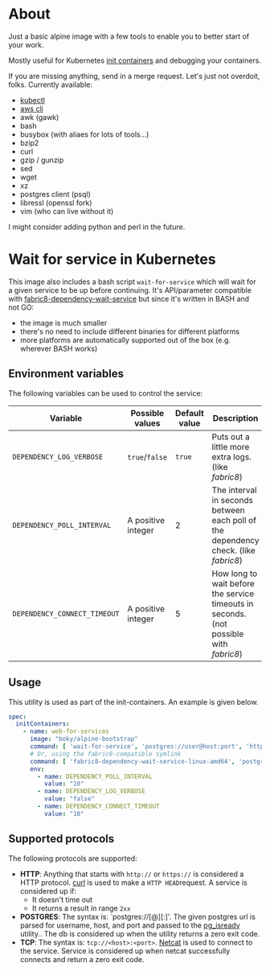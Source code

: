 # About

Just a basic alpine image with a few tools to enable you to better start of your work.

Mostly useful for Kubernetes [init containers](https://kubernetes.io/docs/concepts/workloads/pods/init-containers/)
and debugging your containers.

If you are missing anything, send in a merge request. Let's just not overdoit, folks.
Currently available:
- [kubectl](https://kubernetes.io/docs/tasks/tools/install-kubectl/)
- [aws cli](https://aws.amazon.com/cli/)
- awk (gawk)
- bash
- busybox (with aliaes for lots of tools...)
- bzip2
- curl
- gzip / gunzip
- sed
- wget
- xz
- postgres client (psql)
- libressl (openssl fork)
- vim (who can live without it)

I might consider adding python and perl in the future.

# Wait for service in Kubernetes

This image also includes a bash script `wait-for-service` which will wait for a given service to be up before
continuing. It's API/parameter compatible with 
[fabric8-dependency-wait-service](https://github.com/fabric8-services/fabric8-dependency-wait-service) but
since it's written in BASH and not GO:
- the image is much smaller
- there's no need to include different binaries for different platforms
- more platforms are automatically supported out of the box (e.g. wherever BASH works)

## Environment variables

The following variables can be used to control the service:

| Variable | Possible values | Default value | Description |
| -------- | --------------- | ------------- | ----------- |
| `DEPENDENCY_LOG_VERBOSE` | `true`/`false` | `true` | Puts out a little more extra logs. (like *fabric8*) |
| `DEPENDENCY_POLL_INTERVAL` | A positive integer | 2 | The interval in seconds between each poll of the dependency check. (like *fabric8*) |
| `DEPENDENCY_CONNECT_TIMEOUT` | A positive integer | 5 | How long to wait before the service timeouts in seconds. (not possible with *fabric8*) |

## Usage
This utility is used as part of the init-containers.  An example is given below.
```yaml
spec:
  initContainers:
    - name: web-for-services
      image: "boky/alpine-bootstrap"
      command: [ 'wait-for-service', 'postgres://user@host:port', 'https://whole-url-to-service',' tcp://host:port', ... ]
      # Or, using the fabric8-compatible symlink
      command: [ 'fabric8-dependency-wait-service-linux-amd64', 'postgres://user@host:port', 'https://whole-url-to-service',' tcp://host:port', ... ]
      env:
        - name: DEPENDENCY_POLL_INTERVAL
          value: "10"
        - name: DEPENDENCY_LOG_VERBOSE
          value: "false"
        - name: DEPENDENCY_CONNECT_TIMEOUT
          value: "10"
```

## Supported protocols

The following protocols are supported:
* **HTTP**: Anything that starts with `http://` or `https://` is considered a HTTP protocol. [curl](https://curl.haxx.se/) is used to make a `HTTP HEAD`request.
  A service is considered up if:
  * It doesn't time out
  * It returns a result in range `2xx`
* **POSTGRES**: The syntax is: `postgres://[<user>@]<host>[:<port>]'. The given postgres url is parsed for username, host, and port and passed to the 
  [pg_isready](https://www.postgresql.org/docs/10/static/app-pg-isready.html) utility.. The db is considered up when the utility returns a zero exit code.
* **TCP**: The syntax is: `tcp://<host>:<port>`. [Netcat](http://netcat.sourceforge.net/) is used to connect to the service. Service is considered up when
  netcat successfully connects and return a zero exit code.

